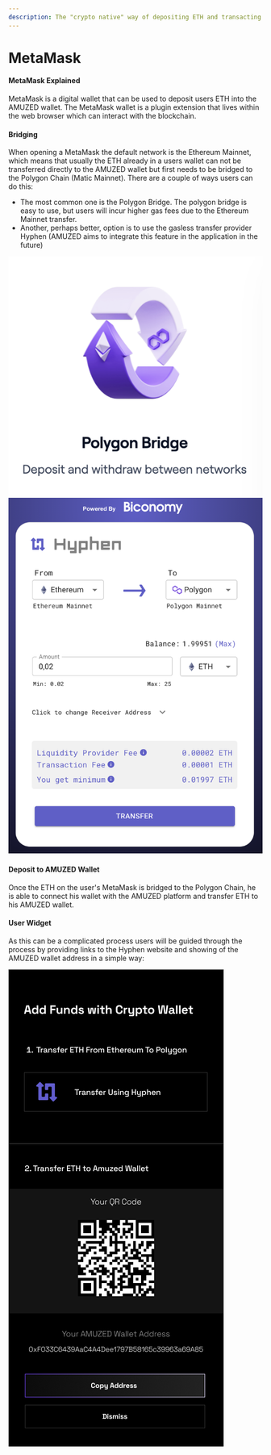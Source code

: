 ```yaml
---
description: The "crypto native" way of depositing ETH and transacting on AMUZED
---
```


# MetaMask

#### MetaMask Explained

MetaMask is a digital wallet that can be used to deposit users ETH into the AMUZED wallet. The MetaMask wallet is a plugin extension that lives within the web browser which can interact with the blockchain.

#### Bridging

When opening a MetaMask the default network is the Ethereum Mainnet, which means that usually the ETH already in a users wallet can not be transferred directly to the AMUZED wallet but first needs to be bridged to the Polygon Chain (Matic Mainnet). There are a couple of ways users can do this:&#x20;

* The most common one is the Polygon Bridge. The polygon bridge is easy to use, but users will incur higher gas fees due to the Ethereum Mainnet transfer.&#x20;
* Another, perhaps better, option is to use the gasless transfer provider Hyphen (AMUZED aims to integrate this feature in the application in the future)

![](<../../.gitbook/assets/Screenshot 2022-01-04 at 20.04.43.png>) ![](<../../.gitbook/assets/Screenshot 2022-01-04 at 20.11.23.png>)

#### Deposit to AMUZED Wallet

Once the ETH on the user's MetaMask is bridged to the Polygon Chain, he is able to connect his wallet with the AMUZED platform and transfer ETH to his AMUZED wallet.

#### User Widget

As this can be a complicated process users will be guided through the process by providing links to the Hyphen website and showing of the AMUZED wallet address in a simple way:

![](<../../.gitbook/assets/Group 481222.png>)
